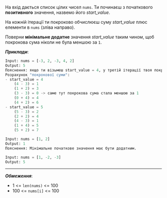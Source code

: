 На вхід дається список цілих чисел `nums`. Ти починаєш з початкового **позитивного** значення, назвемо його _start_value_.

На кожній ітерації ти покроково обчислюєш суму _start_value_ плюс елементи в `nums` (зліва направо).

Поверни **мінімальне додатне** значення _start_value_ таким чином, щоб покрокова сума ніколи не була меншою за `1`.

**_Приклади_**:
```python
Input: nums = [-3, 2, -3, 4, 2]
Output: 5
Пояснення: якщо ти візьмеш start_value = 4, у третій ітерації твоя покрокова сума буде меншою за 1.
Розрахунок "покрокової суми":
- start_value = 4
    (4 - 3) = 1
    (1 + 2) = 3
    (3 - 3) = 0 -> саме тут покрокова сума стала меншою за 1
    (0 + 4) = 4
    (4 + 2) = 6
- start_value = 5
    (5 - 3) = 2
    (2 + 2) = 4
    (4 - 3) = 1
    (1 + 4) = 5
    (5 + 2) = 7

Input: nums = [1, 2]
Output: 1
Пояснення: Мінімальне початкове значення має бути додатним.

Input: nums = [1, -2, -3]
Output: 5
```
---
**_Обмеження_**:
- 1 <= `len(nums)` <= 100
- 100 <= `nums[i]` <= 100